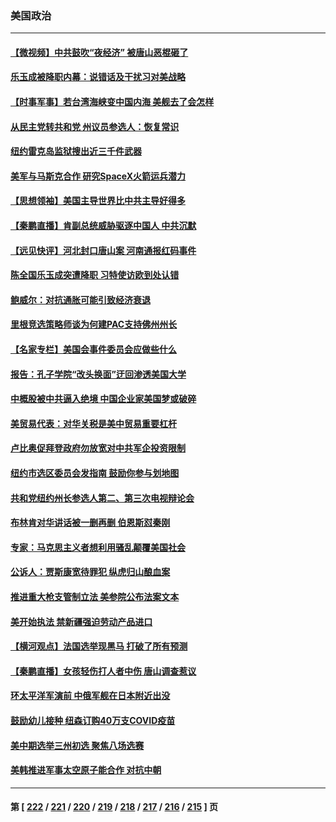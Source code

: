 ### 美国政治
---
#### [【微视频】中共鼓吹“夜经济” 被唐山恶棍砸了](../../pages/ncid1078159/n13765927.md) 
#### [乐玉成被降职内幕：说错话及干扰习对美战略](../../pages/ncid1078159/n13765372.md) 
#### [【时事军事】若台湾海峡变中国内海 美舰去了会怎样](../../pages/ncid1078159/n13765307.md) 
#### [从民主党转共和党 州议员参选人：恢复常识](../../pages/ncid1078159/n13765628.md) 
#### [纽约雷克岛监狱搜出近三千件武器](../../pages/ncid1078159/n13765624.md) 
#### [美军与马斯克合作 研究SpaceX火箭运兵潜力](../../pages/ncid1078159/n13765587.md) 
#### [【思想领袖】美国主导世界比中共主导好得多](../../pages/ncid1078159/n13740086.md) 
#### [【秦鹏直播】肯副总统威胁驱逐中国人 中共沉默](../../pages/ncid1078159/n13765412.md) 
#### [【远见快评】河北封口唐山案 河南通报红码事件](../../pages/ncid1078159/n13765401.md) 
#### [陈全国乐玉成突遭降职 习特使访欧到处认错](../../pages/ncid1078159/n13763579.md) 
#### [鲍威尔：对抗通胀可能引致经济衰退](../../pages/ncid1078159/n13765360.md) 
#### [里根竞选策略师谈为何建PAC支持佛州州长](../../pages/ncid1078159/n13765212.md) 
#### [【名家专栏】美国会事件委员会应做些什么](../../pages/ncid1078159/n13765192.md) 
#### [报告：孔子学院“改头换面”迂回渗透美国大学](../../pages/ncid1078159/n13765285.md) 
#### [中概股被中共逼入绝境 中国企业家美国梦或破碎](../../pages/ncid1078159/n13765287.md) 
#### [美贸易代表：对华关税是美中贸易重要杠杆](../../pages/ncid1078159/n13765279.md) 
#### [卢比奥促拜登政府勿放宽对中共军企投资限制](../../pages/ncid1078159/n13764949.md) 
#### [纽约市选区委员会发指南 鼓励你参与划地图](../../pages/ncid1078159/n13764870.md) 
#### [共和党纽约州长参选人第二、第三次电视辩论会](../../pages/ncid1078159/n13764862.md) 
#### [布林肯对华讲话被一删再删 伯恩斯怼秦刚](../../pages/ncid1078159/n13764796.md) 
#### [专家：马克思主义者想利用骚乱颠覆美国社会](../../pages/ncid1078159/n13764739.md) 
#### [公诉人：贾斯康宽待罪犯 纵虎归山酿血案](../../pages/ncid1078159/n13764791.md) 
#### [推进重大枪支管制立法 美参院公布法案文本](../../pages/ncid1078159/n13764690.md) 
#### [美开始执法 禁新疆强迫劳动产品进口](../../pages/ncid1078159/n13764649.md) 
#### [【横河观点】法国选举现黑马 打破了所有预测](../../pages/ncid1078159/n13764591.md) 
#### [【秦鹏直播】女孩轻伤打人者中伤 唐山调查惹议](../../pages/ncid1078159/n13764586.md) 
#### [环太平洋军演前 中俄军舰在日本附近出没](../../pages/ncid1078159/n13764571.md) 
#### [鼓励幼儿接种 纽森订购40万支COVID疫苗](../../pages/ncid1078159/n13764522.md) 
#### [美中期选举三州初选 聚焦八场选赛](../../pages/ncid1078159/n13764424.md) 
#### [美韩推进军事太空原子能合作 对抗中朝](../../pages/ncid1078159/n13764032.md) 

---
#### 第 [ [222](./222.md) / [221](./221.md) / [220](./220.md) / [219](./219.md) / [218](./218.md) / [217](./217.md) / [216](./216.md) / [215](./215.md) ] 页
